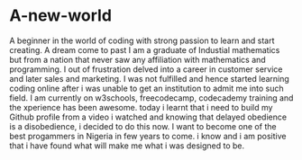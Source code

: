 # A-new-world
A beginner in the world of coding with strong passion to learn and start creating. A dream come to past
I am a graduate of Industial mathematics but from a nation that never saw any affiliation with mathematics and programming. I out of frustration delved into a career in customer service and later sales and marketing.
I was not fulfilled and hence started learning coding online after i was unable to get an institution to admit me into such field. 
I am currently on w3schools, freecodecamp, codecademy training and the xperience has been awesome.
today i learnt that i need to build my Github profile from a video i watched and knowing that delayed obedience is a disobedience, i decided to do this now.
I want to become one of the best progammers in Nigeria in few years to come. 
i know and i am positive that i have found what will make me what i was designed to be.
